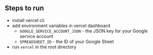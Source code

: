 ## Steps to run

- install vercel cli
- add environment variables in vercel dashboard
    - `GOOGLE_SERVICE_ACCOUNT_JSON` - the JSON key for your Google service account
    - `SPREADSHEET_ID` - the ID of your Google Sheet
- run `vercel` in the root directory